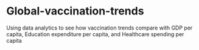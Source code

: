 # Global-vaccination-trends
Using data analytics to see how vaccination trends compare with GDP per capita, Education expenditure per capita, and Healthcare spending per capita
